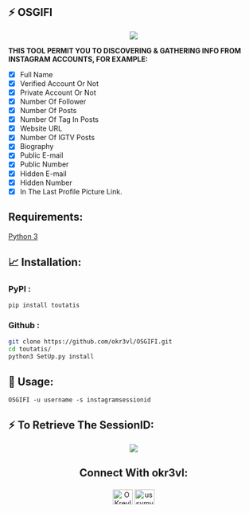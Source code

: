 ## :zap: OSGIFI

<p align="center"><img src="https://i.im.ge/2021/09/05/QSBTtf.png"/></p>

**THIS TOOL PERMIT YOU TO DISCOVERING & GATHERING INFO FROM INSTAGRAM ACCOUNTS, FOR EXAMPLE:**

- [x] Full Name              
- [x] Verified Account Or Not
- [x] Private Account Or Not
- [x] Number Of Follower
- [x] Number Of Posts
- [x] Number Of Tag In Posts
- [x] Website URL
- [x] Number Of IGTV Posts
- [x] Biography
- [x] Public E-mail
- [x] Public Number
- [x] Hidden E-mail
- [x] Hidden Number
- [x] In The Last Profile Picture Link.

## Requirements:
[Python 3](https://www.python.org/downloads/release/python-397/)

## 📈 Installation:
### **PyPI :**

```pip install toutatis```

### **Github :**

```bash
git clone https://github.com/okr3vl/OSGIFI.git
cd toutatis/
python3 SetUp.py install
```

## :tada: Usage:

```
OSGIFI -u username -s instagramsessionid
```

## :zap: To Retrieve The SessionID:
<p align="center"><img src="https://i.im.ge/2021/09/05/QSBxBp.png"/></p>

## <p align="center"> Connect With okr3vl: </p>

<p align="center">
<a href="https://twitter.com/okr3vl" target="blank"><img align="center" src="https://cdn.jsdelivr.net/npm/simple-icons@3.0.1/icons/twitter.svg" alt="OKrevl" height="30" width="40" /></a>
<a href="https://instagram.com/ussvmv_krevl" target="blank"><img align="center" src="https://cdn.jsdelivr.net/npm/simple-icons@3.0.1/icons/instagram.svg" alt="ussvmv_krevl" height="30" width="40" /></a>
</p>
